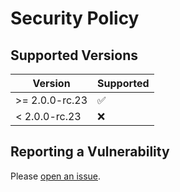 # Security Policy

## Supported Versions

| Version        | Supported          |
| -------------- | ------------------ |
| >= 2.0.0-rc.23 | :white_check_mark: |
| < 2.0.0-rc.23  | :x:                |

## Reporting a Vulnerability

Please [open an issue](https://github.com/vuepress-theme-hope/vuepress-theme-hope/issues/new?assignees=Mister-Hope&title=%5BSecurity%5D).
